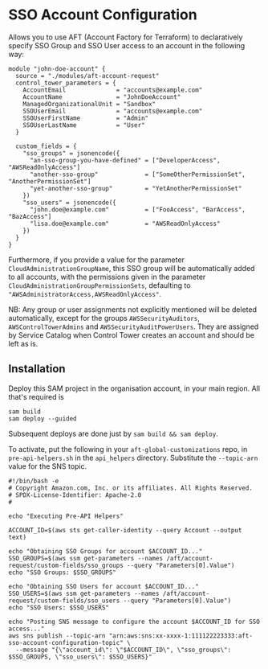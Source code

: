 # SSO Account Configuration

Allows you to use AFT (Account Factory for Terraform) to declaratively specify SSO Group and
SSO User access to an account in the following way:

```
module "john-doe-account" {
  source = "./modules/aft-account-request"
  control_tower_parameters = {
    AccountEmail              = "accounts@example.com"
    AccountName               = "JohnDoeAccount"                                
    ManagedOrganizationalUnit = "Sandbox"  
    SSOUserEmail              = "accounts@example.com"
    SSOUserFirstName          = "Admin"
    SSOUserLastName           = "User"
  }

  custom_fields = {
    "sso_groups" = jsonencode({
      "an-sso-group-you-have-defined" = ["DeveloperAccess", "AWSReadOnlyAccess"]
      "another-sso-group"             = ["SomeOtherPermissionSet", "AnotherPermissionSet"]
      "yet-another-sso-group"         = "YetAnotherPermissionSet"
    })
    "sso_users" = jsonencode({
      "john.doe@example.com"          = ["FooAccess", "BarAccess", "BazAccess"]
      "lisa.doe@example.com"          = "AWSReadOnlyAccess"
    })
  }
}
```

Furthermore, if you provide a value for the parameter `CloudAdministrationGroupName`, this
SSO group will be automatically added to all accounts, with the permissions given in the
parameter `CloudAdministrationGroupPermissionSets`, defaulting to 
`"AWSAdministratorAccess,AWSReadOnlyAccess"`.

NB: Any group or user assignments not explicitly mentioned will be deleted automatically, except for
the groups `AWSSecurityAuditors`, `AWSControlTowerAdmins` and `AWSSecurityAuditPowerUsers`. 
They are assigned by Service Catalog when Control Tower creates an account and should be 
left as is.


## Installation

Deploy this SAM project in the organisation account, in your main region. All that's required
is
```
sam build
sam deploy --guided
```
Subsequent deploys are done just by `sam build && sam deploy`.

To activate, put the following in your `aft-global-customizations` repo, in `pre-api-helpers.sh`
in the `api_helpers` directory. Substitute the `--topic-arn` value for the SNS topic.

```
#!/bin/bash -e
# Copyright Amazon.com, Inc. or its affiliates. All Rights Reserved.
# SPDX-License-Identifier: Apache-2.0
#

echo "Executing Pre-API Helpers"

ACCOUNT_ID=$(aws sts get-caller-identity --query Account --output text)

echo "Obtaining SSO Groups for account $ACCOUNT_ID..."
SSO_GROUPS=$(aws ssm get-parameters --names /aft/account-request/custom-fields/sso_groups --query "Parameters[0].Value")
echo "SSO Groups: $SSO_GROUPS"

echo "Obtaining SSO Users for account $ACCOUNT_ID..."
SSO_USERS=$(aws ssm get-parameters --names /aft/account-request/custom-fields/sso_users --query "Parameters[0].Value")
echo "SSO Users: $SSO_USERS"

echo "Posting SNS message to configure the account $ACCOUNT_ID for SSO access..."
aws sns publish --topic-arn "arn:aws:sns:xx-xxxx-1:111122223333:aft-sso-account-configuration-topic" \
  --message "{\"account_id\": \"$ACCOUNT_ID\", \"sso_groups\": $SSO_GROUPS, \"sso_users\": $SSO_USERS}"
```

